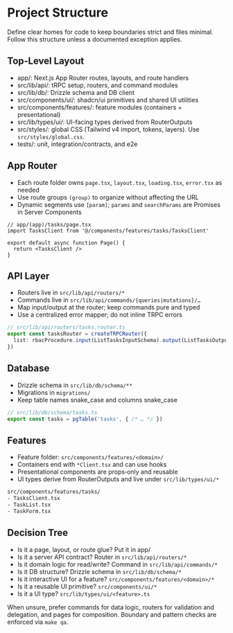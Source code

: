 # Project Structure

Define clear homes for code to keep boundaries strict and files minimal. Follow this structure unless a documented exception applies.

## Top‑Level Layout

- app/: Next.js App Router routes, layouts, and route handlers
- src/lib/api/: tRPC setup, routers, and command modules
- src/lib/db/: Drizzle schema and DB client
- src/components/ui/: shadcn/ui primitives and shared UI utilities
- src/components/features/: feature modules (containers + presentational)
- src/lib/types/ui/: UI-facing types derived from RouterOutputs
- src/styles/: global CSS (Tailwind v4 import, tokens, layers). Use `src/styles/global.css`.
- tests/: unit, integration/contracts, and e2e

## App Router

- Each route folder owns `page.tsx`, `layout.tsx`, `loading.tsx`, `error.tsx` as needed
- Use route groups `(group)` to organize without affecting the URL
- Dynamic segments use `[param]`; `params` and `searchParams` are Promises in Server Components

```tsx
// app/(app)/tasks/page.tsx
import TasksClient from '@/components/features/tasks/TasksClient'

export default async function Page() {
  return <TasksClient />
}
```

## API Layer

- Routers live in `src/lib/api/routers/*`
- Commands live in `src/lib/api/commands/{queries|mutations}/…`
- Map input/output at the router; keep commands pure and typed
- Use a centralized error mapper; do not inline TRPC errors

```ts
// src/lib/api/routers/tasks.router.ts
export const tasksRouter = createTRPCRouter({
  list: rbacProcedure.input(ListTasksInputSchema).output(ListTasksOutputSchema).query(/* … */),
})
```

## Database

- Drizzle schema in `src/lib/db/schema/**`
- Migrations in `migrations/`
- Keep table names snake_case and columns snake_case

```ts
// src/lib/db/schema/tasks.ts
export const tasks = pgTable('tasks', { /* … */ })
```

## Features

- Feature folder: `src/components/features/<domain>/`
- Containers end with `*Client.tsx` and can use hooks
- Presentational components are props‑only and reusable
- UI types derive from RouterOutputs and live under `src/lib/types/ui/*`

```txt
src/components/features/tasks/
- TasksClient.tsx
- TaskList.tsx
- TaskForm.tsx
```

## Decision Tree

- Is it a page, layout, or route glue? Put it in app/
- Is it a server API contract? Router in `src/lib/api/routers/*`
- Is it domain logic for read/write? Command in `src/lib/api/commands/*`
- Is it DB structure? Drizzle schema in `src/lib/db/schema/*`
- Is it interactive UI for a feature? `src/components/features/<domain>/*`
- Is it a reusable UI primitive? `src/components/ui/*`
- Is it a UI type? `src/lib/types/ui/<feature>.ts`

When unsure, prefer commands for data logic, routers for validation and delegation, and pages for composition. Boundary and pattern checks are enforced via `make qa`.
